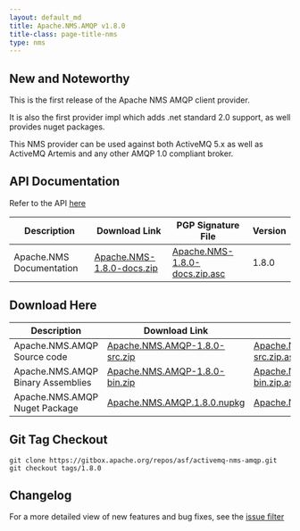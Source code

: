 ```yaml
---
layout: default_md
title: Apache.NMS.AMQP v1.8.0 
title-class: page-title-nms
type: nms
---
```


New and Noteworthy
------------------

This is the first release of the Apache NMS AMQP client provider. 

It is also the first provider impl which adds .net standard 2.0 support, as well provides nuget packages.

This NMS provider can be used against both ActiveMQ 5.x as well as ActiveMQ Artemis and any other AMQP 1.0 compliant broker.

API Documentation
-----------------

Refer to the API [here](../../../nms-api)

|Description|Download Link|PGP Signature File|Version|
|---|---|---|---|
|Apache.NMS Documentation |[Apache.NMS-1.8.0-docs.zip](http://www.apache.org/dyn/closer.lua/activemq/apache-nms-api/1.8.0/Apache.NMS-1.8.0-docs.zip)|[Apache.NMS-1.8.0-docs.zip.asc](http://www.apache.org/dist/activemq/apache-nms-api/1.8.0/Apache.NMS-1.8.0-docs.zip.asc)|1.8.0|


Download Here
-------------

|Description|Download Link|PGP Signature File|Version|
|---|---|---|---|
|Apache.NMS.AMQP Source code|[Apache.NMS.AMQP-1.8.0-src.zip](http://www.apache.org/dyn/closer.lua/activemq/apache-nms-amqp/1.8.0/Apache.NMS.AMQP-1.8.0-src.zip)|[Apache.NMS.AMQP-1.8.0-src.zip.asc](http://www.apache.org/dist/activemq/apache-nms-amqp/1.8.0/Apache.NMS.AMQP-1.8.0-src.zip.asc)|1.8.0|
|Apache.NMS.AMQP Binary Assemblies|[Apache.NMS.AMQP-1.8.0-bin.zip](http://www.apache.org/dyn/closer.lua/activemq/apache-nms-amqp/1.8.0/Apache.NMS.AMQP-1.8.0-bin.zip)|[Apache.NMS.AMQP-1.8.0-bin.zip.asc](http://www.apache.org/dist/activemq/apache-nms-amqp/1.8.0/Apache.NMS.AMQP-1.8.0-bin.zip.asc)|1.8.0|
|Apache.NMS.AMQP Nuget Package|[Apache.NMS.AMQP.1.8.0.nupkg](http://www.apache.org/dyn/closer.lua/activemq/apache-nms-amqp/1.8.0/Apache.NMS.AMQP.1.8.0.nupkg)|[Apache.NMS.AMQP.1.8.0.nupkg.asc](http://www.apache.org/dist/activemq/apache-nms-amqp/1.8.0/Apache.NMS.AMQP.1.8.0.nupkg.asc)|1.8.0|


Git Tag Checkout
----------------

```
git clone https://gitbox.apache.org/repos/asf/activemq-nms-amqp.git
git checkout tags/1.8.0
```

Changelog
---------

For a more detailed view of new features and bug fixes, see the [issue filter](https://issues.apache.org/jira/issues/?filter=12347539)


